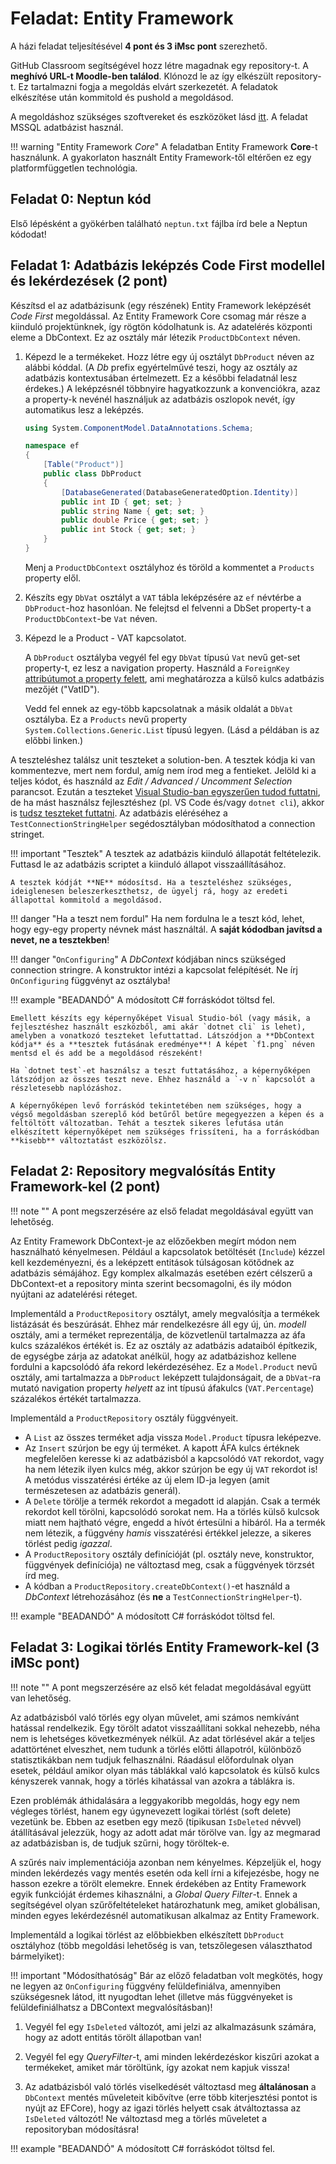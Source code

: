 # Feladat: Entity Framework

A házi feladat teljesítésével **4 pont és 3 iMsc pont** szerezhető.

GitHub Classroom segítségével hozz létre magadnak egy repository-t. A **meghívó URL-t Moodle-ben találod**. Klónozd le az így elkészült repository-t. Ez tartalmazni fogja a megoldás elvárt szerkezetét. A feladatok elkészítése után kommitold és pushold a megoldásod.

A megoldáshoz szükséges szoftvereket és eszközöket lásd [itt](../index.md#szukseges-eszkozok). A feladat MSSQL adatbázist használ.

!!! warning "Entity Framework _Core_"
    A feladatban Entity Framework **Core**-t használunk. A gyakorlaton használt Entity Framework-től eltérően ez egy platformfüggetlen technológia.

## Feladat 0: Neptun kód

Első lépésként a gyökérben található `neptun.txt` fájlba írd bele a Neptun kódodat!

## Feladat 1: Adatbázis leképzés Code First modellel és lekérdezések (2 pont)

Készítsd el az adatbázisunk (egy részének) Entity Framework leképzését _Code First_ megoldással. Az Entity Framework Core csomag már része a kiinduló projektünknek, így rögtön kódolhatunk is. Az adatelérés központi eleme a DbContext. Ez az osztály már létezik `ProductDbContext` néven.

1. Képezd le a termékeket. Hozz létre egy új osztályt `DbProduct` néven az alábbi kóddal. (A _Db_ prefix egyértelművé teszi, hogy az osztály az adatbázis kontextusában értelmezett. Ez a későbbi feladatnál lesz érdekes.) A leképzésnél többnyire hagyatkozzunk a konvenciókra, azaz a property-k nevénél használjuk az adatbázis oszlopok nevét, így automatikus lesz a leképzés.

    ```C#
    using System.ComponentModel.DataAnnotations.Schema;

    namespace ef
    {
        [Table("Product")]
        public class DbProduct
        {
            [DatabaseGenerated(DatabaseGeneratedOption.Identity)]
            public int ID { get; set; }
            public string Name { get; set; }
            public double Price { get; set; }
            public int Stock { get; set; }
        }
    }
    ```

    Menj a `ProductDbContext` osztályhoz és töröld a kommentet a `Products` property elől.

1. Készíts egy `DbVat` osztályt a `VAT` tábla leképzésére az `ef` névtérbe a `DbProduct`-hoz hasonlóan. Ne felejtsd el felvenni a DbSet property-t a `ProductDbContext`-be `Vat` néven.

1. Képezd le a Product - VAT kapcsolatot.

    A `DbProduct` osztályba vegyél fel egy `DbVat` típusú `Vat` nevű get-set property-t, ez lesz a navigation property. Használd a `ForeignKey` [attribútumot a property felett](https://docs.microsoft.com/en-us/ef/core/modeling/relationships?tabs=data-annotations%2Cdata-annotations-simple-key%2Csimple-key#foreign-key), ami meghatározza a külső kulcs adatbázis mezőjét ("VatID").

    Vedd fel ennek az egy-több kapcsolatnak a másik oldalát a `DbVat` osztályba. Ez a `Products` nevű property `System.Collections.Generic.List` típusú legyen. (Lásd a példában is az előbbi linken.)

A teszteléshez találsz unit teszteket a solution-ben. A tesztek kódja ki van kommentezve, mert nem fordul, amíg nem írod meg a fentieket. Jelöld ki a teljes kódot, és használd az _Edit / Advanced / Uncomment Selection_ parancsot. Ezután a teszteket [Visual Studio-ban egyszerűen tudod futtatni](https://docs.microsoft.com/en-us/visualstudio/test/run-unit-tests-with-test-explorer?view=vs-2022), de ha mást használsz fejlesztéshez (pl. VS Code és/vagy `dotnet cli`), akkor is [tudsz teszteket futtatni](https://docs.microsoft.com/en-us/dotnet/core/tools/dotnet-test). Az adatbázis eléréséhez a `TestConnectionStringHelper` segédosztályban módosíthatod a connection stringet.

!!! important "Tesztek"
    A tesztek az adatbázis kiinduló állapotát feltételezik. Futtasd le az adatbázis scriptet a kiinduló állapot visszaállításához.

    A tesztek kódját **NE** módosítsd. Ha a teszteléshez szükséges, ideiglenesen beleszerkeszthetsz, de ügyelj rá, hogy az eredeti állapottal kommitold a megoldásod.

!!! danger "Ha a teszt nem fordul"
    Ha nem fordulna le a teszt kód, lehet, hogy egy-egy property névnek mást használtál. A **saját kódodban javítsd a nevet, ne a tesztekben**!

!!! danger "`OnConfiguring`"
    A _DbContext_ kódjában nincs szükséged connection stringre. A konstruktor intézi a kapcsolat felépítését. Ne írj `OnConfiguring` függvényt az osztályba!

!!! example "BEADANDÓ"
    A módosított C# forráskódot töltsd fel.

    Emellett készíts egy képernyőképet Visual Studio-ból (vagy másik, a fejlesztéshez használt eszközből, ami akár `dotnet cli` is lehet), amelyben a vonatkozó teszteket lefuttattad. Látszódjon a **DbContext kódja** és a **tesztek futásának eredménye**! A képet `f1.png` néven mentsd el és add be a megoldásod részeként!

    Ha `dotnet test`-et használsz a teszt futtatásához, a képernyőképen látszódjon az összes teszt neve. Ehhez használd a `-v n` kapcsolót a részletesebb naplózáshoz.

    A képernyőképen levő forráskód tekintetében nem szükséges, hogy a végső megoldásban szereplő kód betűről betűre megegyezzen a képen és a feltöltött változatban. Tehát a tesztek sikeres lefutása után elkészített képernyőképet nem szükséges frissíteni, ha a forráskódban **kisebb** változtatást eszközölsz.

## Feladat 2: Repository megvalósítás Entity Framework-kel (2 pont)

!!! note ""
    A pont megszerzésére az első feladat megoldásával együtt van lehetőség.

Az Entity Framework DbContext-je az előzőekben megírt módon nem használható kényelmesen. Például a kapcsolatok betöltését (`Include`) kézzel kell kezdeményezni, és a leképzett entitások túlságosan kötődnek az adatbázis sémájához. Egy komplex alkalmazás esetében ezért célszerű a DbContext-et a repository minta szerint becsomagolni, és ily módon nyújtani az adatelérési réteget.

Implementáld a `ProductRepository` osztályt, amely megvalósítja a termékek listázását és beszúrását. Ehhez már rendelkezésre áll egy új, ún. _modell_ osztály, ami a terméket reprezentálja, de közvetlenül tartalmazza az áfa kulcs százalékos értékét is. Ez az osztály az adatbázis adataiból építkezik, de egységbe zárja az adatokat anélkül, hogy az adatbázishoz kellene fordulni a kapcsolódó áfa rekord lekérdezéséhez. Ez a `Model.Product` nevű osztály, ami tartalmazza a `DbProduct` leképzett tulajdonságait, de a `DbVat`-ra mutató navigation property _helyett_ az int típusú áfakulcs (`VAT.Percentage`) százalékos értékét tartalmazza.

Implementáld a `ProductRepository` osztály függvényeit.

- A `List` az összes terméket adja vissza `Model.Product` típusra leképezve.
- Az `Insert` szúrjon be egy új terméket. A kapott ÁFA kulcs értéknek megfelelően keresse ki az adatbázisból a kapcsolódó `VAT` rekordot, vagy ha nem létezik ilyen kulcs még, akkor szúrjon be egy új `VAT` rekordot is! A metódus visszatérési értéke az új elem ID-ja legyen (amit természetesen az adatbázis generál).
- A `Delete` törölje a termék rekordot a megadott id alapján. Csak a termék rekordot kell törölni, kapcsolódó sorokat nem. Ha a törlés külső kulcsok miatt nem hajtható végre, engedd a hívót értesülni a hibáról. Ha a termék nem létezik, a függvény _hamis_ visszatérési értékkel jelezze, a sikeres törlést pedig _igazzal_.
- A `ProductRepository` osztály definícióját (pl. osztály neve, konstruktor, függvények definíciója) ne változtasd meg, csak a függvények törzsét írd meg.
- A kódban a `ProductRepository.createDbContext()`-et használd a _DbContext_ létrehozásához (és **ne** a `TestConnectionStringHelper`-t).

!!! example "BEADANDÓ"
    A módosított C# forráskódot töltsd fel.

## Feladat 3: Logikai törlés Entity Framework-kel (3 iMSc pont)

!!! note ""
    A pont megszerzésére az első két feladat megoldásával együtt van lehetőség.

Az adatbázisból való törlés egy olyan művelet, ami számos nemkívánt hatással rendelkezik. Egy törölt adatot visszaállítani sokkal nehezebb, néha nem is lehetséges következmények nélkül. Az adat törlésével akár a teljes adattörténet elveszhet, nem tudunk a törlés előtti állapotról, különböző statisztikákban nem tudjuk felhasználni. Ráadásul előfordulnak olyan esetek, például amikor olyan más táblákkal való kapcsolatok és külső kulcs kényszerek vannak, hogy a törlés kihatással van azokra a táblákra is.

Ezen problémák áthidalására a leggyakoribb megoldás, hogy egy nem végleges törlést, hanem egy úgynevezett logikai törlést (soft delete) vezetünk be. Ebben az esetben egy mező (tipikusan `IsDeleted` névvel) átállításával jelezzük, hogy az adott adat már törölve van. Így az megmarad az adatbázisban is, de tudjuk szűrni, hogy töröltek-e.

A szűrés naiv implementációja azonban nem kényelmes. Képzeljük el, hogy minden lekérdezés vagy mentés esetén oda kell írni a kifejezésbe, hogy ne hasson ezekre a törölt elemekre.
Ennek érdekében az Entity Framework egyik funkcióját érdemes kihasználni, a *Global Query Filter*-t. Ennek a segítségével olyan szűrőfeltételeket határozhatunk meg, amiket globálisan, minden egyes lekérdezésnél automatikusan alkalmaz az Entity Framework. 

Implementáld a logikai törlést az előbbiekben elkészített `DbProduct` osztályhoz (több megoldási lehetőség is van, tetszőlegesen választhatod bármelyiket):

!!! important "Módosíthatóság"
    Bár az előző feladatban volt megkötés, hogy ne legyen az `OnConfiguring` függvény felüldefiniálva, amennyiben szükségesnek látod, itt nyugodtan lehet (illetve más függvényeket is felüldefiniálhatsz a DBContext megvalósításban)!

1. Vegyél fel egy `IsDeleted` változót, ami jelzi az alkalmazásunk számára, hogy az adott entitás törölt állapotban van!

1. Vegyél fel egy *QueryFilter*-t, ami minden lekérdezéskor kiszűri azokat a termékeket, amiket már töröltünk, így azokat nem kapjuk vissza! 

1. Az adatbázisból való törlés viselkedését változtasd meg **általánosan** a `DbContext` mentés műveleteit kibővítve (erre több kiterjesztési pontot is nyújt az EFCore), hogy az igazi törlés helyett csak átváltoztassa az `IsDeleted` változót! Ne változtasd meg a törlés műveletet a repositoryban módosításra!

!!! example "BEADANDÓ"
    A módosított C# forráskódot töltsd fel.